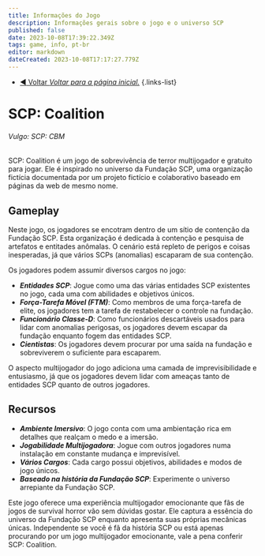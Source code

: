 ```yaml
---
title: Informações do Jogo
description: Informações gerais sobre o jogo e o universo SCP
published: false
date: 2023-10-08T17:39:22.349Z
tags: game, info, pt-br
editor: markdown
dateCreated: 2023-10-08T17:17:27.779Z
---
```


- [:arrow_backward: Voltar *Voltar para a página inicial.*](/home)
{.links-list}

# SCP: Coalition
###### Vulgo: SCP: CBM

SCP: Coalition é um jogo de sobrevivência de terror multijogador e gratuito para jogar. Ele é inspirado no universo da Fundação SCP, uma organização fictícia documentada por um projeto fictício e colaborativo baseado em páginas da web de mesmo nome.

## Gameplay

Neste jogo, os jogadores se encotram dentro de um sítio de contenção da Fundação SCP. Esta organização é dedicada à contenção e pesquisa de artefatos e entitades anômalas. O cenário está repleto de perigos e coisas inesperadas, já que vários SCPs (anomalias) escaparam de sua contenção.

Os jogadores podem assumir diversos cargos no jogo:

- ***Entidades SCP***: Jogue como uma das várias entidades SCP existentes no jogo, cada uma com abilidades e objetivos únicos.
- ***Força-Tarefa Móvel (FTM)***: Como membros de uma força-tarefa de elite, os jogadores tem a tarefa de restabelecer o controle na fundação.
- ***Funcionário Classe-D***: Como funcionários descartáveis usados para lidar com anomalias perigosas, os jogadores devem escapar da fundação enquanto fogem das entidades SCP.
- ***Cientistas***: Os jogadores devem procurar por uma saída na fundação e sobreviverem o suficiente para escaparem.

O aspecto multijogador do jogo adiciona uma camada de imprevisibilidade e entusiasmo, já que os jogadores devem lidar com ameaças tanto de entidades SCP quanto de outros jogadores.

## Recursos
- ***Ambiente Imersivo***: O jogo conta com uma ambientação rica em detalhes que realçam o medo e a imersão.
- ***Jogabilidade Multijogadora***: Jogue com outros jogadores numa instalação em constante mudança e imprevisível.
- ***Vários Cargos***: Cada cargo possui objetivos, abilidades e modos de jogo únicos.
- ***Baseado na história da Fundação SCP***: Experimente o universo arrepiante da Fundação SCP.

Este jogo oferece uma experiência multijogador emocionante que fãs de jogos de survival horror vão sem dúvidas gostar. Ele captura a essência do universo da Fundação SCP enquanto apresenta suas próprias mecânicas únicas. Independente se você é fã da história SCP ou está apenas procurando por um jogo multijogador emocionante, vale a pena conferir SCP: Coalition.